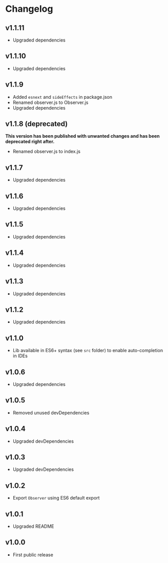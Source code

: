 # Changelog

## v1.1.11

- Upgraded dependencies

## v1.1.10

- Upgraded dependencies

## v1.1.9

- Added `esnext` and `sideEffects` in package.json
- Renamed observer.js to Observer.js
- Upgraded dependencies

## v1.1.8 (deprecated)

**This version has been published with unwanted changes and has been deprecated right after.**

- Renamed observer.js to index.js

## v1.1.7

- Upgraded dependencies

## v1.1.6

- Upgraded dependencies

## v1.1.5

- Upgraded dependencies

## v1.1.4

- Upgraded dependencies

## v1.1.3

- Upgraded dependencies

## v1.1.2

- Upgraded dependencies

## v1.1.0

- Lib available in ES6+ syntax (see `src` folder) to enable auto-completion in IDEs

## v1.0.6

- Upgraded dependencies

## v1.0.5

- Removed unused devDependencies

## v1.0.4

- Upgraded devDependencies

## v1.0.3

- Upgraded devDependencies

## v1.0.2

- Export `Observer` using ES6 default export

## v1.0.1

- Upgraded README

## v1.0.0

- First public release
